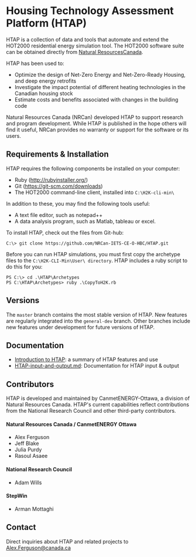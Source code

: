 
Housing Technology Assessment Platform (HTAP)
=============================================

HTAP is a collection of data and tools that automate and extend the HOT2000
residential energy simulation tool. The HOT2000 software suite can be obtained
directly from [Natural ResourcesCanada](https://www.nrcan.gc.ca/energy/efficiency/homes/20596). 

HTAP has been used to:
 -  Optimize the design of Net-Zero Energy and Net-Zero-Ready Housing,  and deep
    energy retrofits
 -  Investigate the impact potential of different heating technologies 
    in the Canadian housing stock
 -  Estimate costs and benefits associated with changes in the building 
    code

Natural Resources Canada (NRCan) developed HTAP to support research and program
development. While HTAP is published in the hope others will find it useful,
NRCan provides no warranty or support  for the software or its users. 

## Requirements & Installation ##

HTAP requires the following components be installed on your computer:
 -  Ruby (http://rubyinstaller.org/)
 -  Git (https://git-scm.com/downloads)
 -  The HOT2000 command-line client, installed into `C:\H2K-cli-min\` 

In addition to these, you may find the following tools useful: 
 -  A text file editor, such as notepad++ 
 -  A data analysis program, such as Matlab, tableau or excel. 

To install HTAP, check out the files from Git-hub:

    C:\> git clone https://github.com/NRCan-IETS-CE-O-HBC/HTAP.git


Before you can run HTAP simulations, you must first copy the archetype files to the 
`C:\H2K-CLI-Min\User\ directory`. HTAP includes a ruby script to do this for you:

    PS C:\> cd .\HTAP\Archetypes
    PS C:\HTAP\Archetypes> ruby .\CopyToH2K.rb


## Versions ##

The `master` branch contains the most stable version of HTAP. New features are
regularly integrated  into the `general-dev` branch. Other branches include new
features under development for future versions of HTAP.

## Documentation ##

 - [Introduction to HTAP](/doc/Introduction-to-HTAP.md): a summary of 
   HTAP features and use
 - [HTAP-input-and-output.md](./doc/HTAP-input-and-output.md): Documentation 
   for HTAP input & output

## Contributors ##

HTAP is developed and maintained by CanmetENERGY-Ottawa, a division of Natural
Resources Canada. HTAP's current capabilities reflect contributions from the 
National Research Council and other third-party contributors. 

#### Natural Resources Canada / CanmetENERGY Ottawa ####

 - Alex Ferguson
 - Jeff Blake 
 - Julia Purdy 
 - Rasoul Asaee

#### National Research Council ####

 - Adam Wills 

#### StepWin ####

 - Arman Mottaghi

## Contact ##

Direct inquiries about HTAP and related projects to Alex.Ferguson@canada.ca

